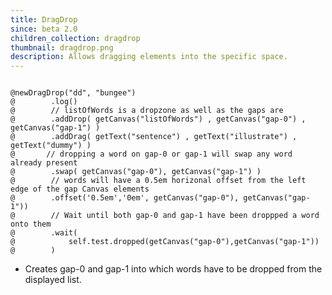 ```yaml
---
title: DragDrop 
since: beta 2.0
children_collection: dragdrop
thumbnail: dragdrop.png
description: Allows dragging elements into the specific space.
---
```


<!--more-->

<pre><code class="language-diff-javascript diff-highlight try-true">
@newDragDrop("dd", "bungee")
@        .log()
@        // listOfWords is a dropzone as well as the gaps are
@        .addDrop( getCanvas("listOfWords") , getCanvas("gap-0") , getCanvas("gap-1") )
@        .addDrag( getText("sentence") , getText("illustrate") , getText("dummy") )
@       // dropping a word on gap-0 or gap-1 will swap any word already present
@        .swap( getCanvas("gap-0"), getCanvas("gap-1") )
@        // words will have a 0.5em horizonal offset from the left edge of the gap Canvas elements
@        .offset('0.5em','0em', getCanvas("gap-0"), getCanvas("gap-1"))
@        // Wait until both gap-0 and gap-1 have been droppped a word onto them
@        .wait(
@            self.test.dropped(getCanvas("gap-0"),getCanvas("gap-1"))
@        )
</code></pre>

+ Creates gap-0 and gap-1 into which words have to be dropped from the displayed list.
